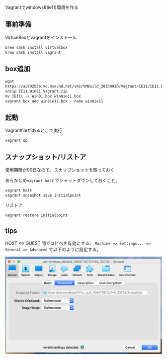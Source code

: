Vagrantでwindows8(ie11)環境を作る

## 事前準備

VirtualBoxとvagrantをインストール

```sell
brew cask install virtualbox
brew cask install vagrant
```

## box追加

```shell
wget https://az792536.vo.msecnd.net/vms/VMBuild_20150916/Vagrant/IE11/IE11.Win81.Vagrant.zip
unzip IE11.Win81.Vagrant.zip 
mv IE11\ -\ Win81.box win8ie11.box 
vagrant box add win8ie11.box --name win8ie11
```


## 起動

Vagrantfileがあるとこで実行

```shell
vagrant up
```


## スナップショット/リストア

使用期限が90日なので、スナップショットを取っておく.

あらかじめ`vagrant halt` でシャットダウンしておくこと。

```shell
vagrant halt 
vagrant snapshot save initialpoint
```

リストア

```shell
vagrant restore initialpoint
```

## tips

HOST <=> GUEST 間でコピペを有効にする。
`Machine => Settings... => General => Advanced` で以下のように設定する。

![コピペ設定](./copy-paste.png)



